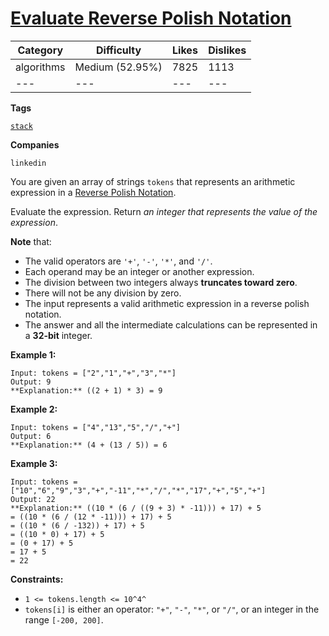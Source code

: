 [Evaluate Reverse Polish Notation](https://leetcode.com/problems/evaluate-reverse-polish-notation/description/ "https://leetcode.com/problems/evaluate-reverse-polish-notation/description/")
=============================================================================================================================================================================================

| Category | Difficulty | Likes | Dislikes |
| --- |  --- |  --- |  --- |
| algorithms | Medium (52.95%) | 7825 | 1113 |
| --- |  --- |  --- |  --- |

**Tags**

[`stack`](https://leetcode.com/tag/stack?source=vscode "https://leetcode.com/tag/stack?source=vscode")

**Companies**

`linkedin`

You are given an array of strings `tokens` that represents an arithmetic expression in a [Reverse Polish Notation](http://en.wikipedia.org/wiki/Reverse_Polish_notation "http://en.wikipedia.org/wiki/Reverse_Polish_notation").

Evaluate the expression. Return *an integer that represents the value of the expression*.

**Note** that:

-   The valid operators are `'+'`, `'-'`, `'*'`, and `'/'`.
-   Each operand may be an integer or another expression.
-   The division between two integers always **truncates toward zero**.
-   There will not be any division by zero.
-   The input represents a valid arithmetic expression in a reverse polish notation.
-   The answer and all the intermediate calculations can be represented in a **32-bit** integer.

**Example 1:**

```
Input: tokens = ["2","1","+","3","*"]
Output: 9
**Explanation:** ((2 + 1) * 3) = 9
```

**Example 2:**

```
Input: tokens = ["4","13","5","/","+"]
Output: 6
**Explanation:** (4 + (13 / 5)) = 6
```

**Example 3:**

```
Input: tokens = ["10","6","9","3","+","-11","*","/","*","17","+","5","+"]
Output: 22
**Explanation:** ((10 * (6 / ((9 + 3) * -11))) + 17) + 5
= ((10 * (6 / (12 * -11))) + 17) + 5
= ((10 * (6 / -132)) + 17) + 5
= ((10 * 0) + 17) + 5
= (0 + 17) + 5
= 17 + 5
= 22
```

**Constraints:**

-   `1 <= tokens.length <= 10^4^`
-   `tokens[i]` is either an operator: `"+"`, `"-"`, `"*"`, or `"/"`, or an integer in the range `[-200, 200]`.